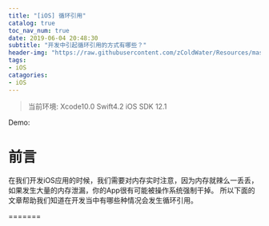 ```yaml
---
title: "[iOS] 循环引用"
catalog: true
toc_nav_num: true
date: 2019-06-04 20:48:30
subtitle: "开发中引起循环引用的方式有哪些？"
header-img: "https://raw.githubusercontent.com/zColdWater/Resources/master/Images/code-min.png"
tags:
- iOS
catagories:
- iOS
---
```


> 当前环境: Xcode10.0 Swift4.2 iOS SDK 12.1

Demo:  

前言
=======
在我们开发iOS应用的时候，我们需要对内存实时注意，因为内存就辣么一丢丢，如果发生大量的内存泄漏，你的App很有可能被操作系统强制干掉。 所以下面的文章帮助我们知道在开发当中有哪些种情况会发生循环引用。


=======


